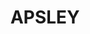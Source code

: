 ---
lastmod: '2025-04-06T06:05:20+00:00'
latitude: -32.553282
layout: suburb
longitude: 148.989227
postcode: '2820'
state: NSW
title: APSLEY
url: /nsw/apsley/
---